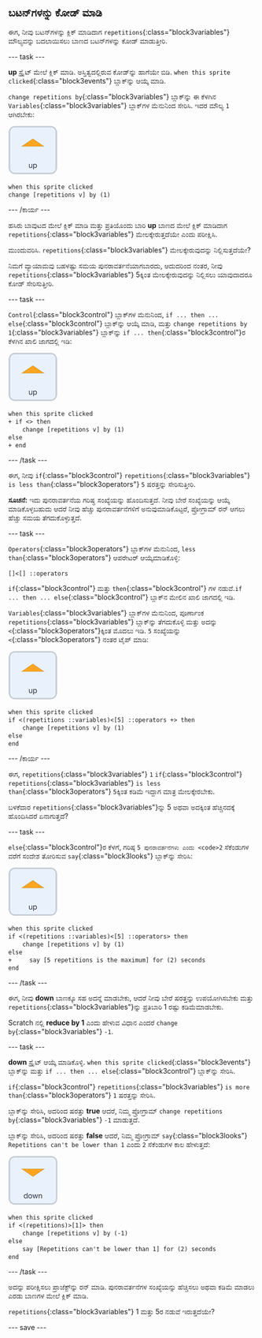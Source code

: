 ## ಬಟನ್‌ಗಳನ್ನು ಕೋಡ್‌ ಮಾಡಿ

ಈಗ, ನೀವು ಬಟನ್‌ಗಳನ್ನು ಕ್ಲಿಕ್‌ ಮಾಡಿದಾಗ `repetitions`{:class="block3variables"} ಮೌಲ್ಯವನ್ನು ಬದಲಾಯಿಸಲು ಬಾಣದ ಬಟನ್‌ಗಳನ್ನು ಕೋಡ್‌ ಮಾಡುತ್ತೀರಿ.

--- task ---

**up** ಸ್ಪ್ರೈಟ್‌ ಮೇಲೆ ಕ್ಲಿಕ್‌ ಮಾಡಿ. ಅಸ್ತಿತ್ವದಲ್ಲಿರುವ ಕೋಡ್‌ನ್ನು ಹಾಗೆಯೇ ಬಿಡಿ. `when this sprite clicked`{:class="block3events"} ಬ್ಲಾಕ್‌ನ್ನು ಆಯ್ಕೆ ಮಾಡಿ.

`change repetitions by`{:class="block3variables"} ಬ್ಲಾಕ್‌ನ್ನು ಈ ಕೆಳಗಿನ `Variables`{:class="block3variables"} ಬ್ಲಾಕ್‌ಗಳ ಮೆನುನಿಂದ ಸೇರಿಸಿ. ಇದರ ಮೌಲ್ಯ `1` ಆಗಿರಬೇಕು:

![ಅಪ್‌ ಬಾಣ ಸ್ಪ್ರೈಟ್‌ನ ಐಕಾನ್](images/up_arrow_sprite.png)

```blocks3
when this sprite clicked
change [repetitions v] by (1)
```

--- /ಕಾರ್ಯ ---

ಹಸಿರು ಬಾವುಟದ ಮೇಲೆ ಕ್ಲಿಕ್‌ ಮಾಡಿ ಮತ್ತು ಪ್ರತಿಯೊಂದು ಬಾರಿ **up** ಬಾಣದ ಮೇಲೆ ಕ್ಲಿಕ್‌ ಮಾಡಿದಾಗ `repetitions`{:class="block3variables"} ಮೇಲಕ್ಕೇರುತ್ತದೆಯೇ ಎಂದು ಪರೀಕ್ಷಿಸಿ.

ಮುಂದುವರಿಸಿ. `repetitions`{:class="block3variables"} ಮೇಲಕ್ಕೇರುವುದನ್ನು ನಿಲ್ಲಿಸುತ್ತದೆಯೇ?

ನಿಮಗೆ ವ್ಯಾಯಾಮವು ಬಹಳಷ್ಟು ಸಮಯ ಪುನರಾವರ್ತನೆಯಾಗಬಾರದು, ಆದುದರಿಂದ ನಂತರ, ನೀವು `repetitions`{:class="block3variables"} 5ಕ್ಕಿಂತ ಮೇಲಕ್ಕೇರುವುದನ್ನು ನಿಲ್ಲಿಸಲು ಯಾವುದಾದರೂ ಕೋಡ್‌ ಸೇರಿಸುತ್ತೀರಿ.

--- task ---

`Control`{:class="block3control"} ಬ್ಲಾಕ್‌ಗಳ ಮೆನುನಿಂದ, `if ... then ... else`{:class="block3control"} ಬ್ಲಾಕ್‌ನ್ನು ಆಯ್ಕೆ ಮಾಡಿ, ಮತ್ತು `change repetitions by 1`{:class="block3variables"} ಬ್ಲಾಕ್‌ನ್ನು `if ... then`{:class="block3control"}ರ ಕೆಳಗಿನ ಖಾಲಿ ಜಾಗದಲ್ಲಿ ಇಡಿ:

![ಅಪ್‌ ಬಾಣ ಸ್ಪ್ರೈಟ್‌ನ ಐಕಾನ್](images/up_arrow_sprite.png)

```blocks3
when this sprite clicked
+ if <> then
    change [repetitions v] by (1)
else
+ end
```

--- /task ---

ಈಗ, ನೀವು `if`{:class="block3control"} `repetitions`{:class="block3variables"} `is less than`{:class="block3operators"} `5` ಷರತ್ತನ್ನು ಸೇರಿಸುತ್ತೀರಿ.

**ಸೂಚನೆ:** ಇದು ಪುನರಾವರ್ತನೆಯ ಗರಿಷ್ಢ ಸಂಖ್ಯೆಯನ್ನು ಹೊಂದಿಸುತ್ತದೆ. ನೀವು ಬೇರೆ ಸಂಖ್ಯೆಯನ್ನು ಆಯ್ಕೆ ಮಾಡಿಕೊಳ್ಳಬಹುದು ಆದರೆ ನೀವು ಹೆಚ್ಚು ಪುನರಾವರ್ತನೆಗಳಿಗೆ ಅನುವುಮಾಡಿಕೊಟ್ಟರೆ, ಪ್ರೋಗ್ರಾಮ್‌ ರನ್‌ ಆಗಲು ಹೆಚ್ಚು ಸಮಯ ತೆಗದುಕೊಳ್ಳುತ್ತದೆ.

--- task ---

`Operators`{:class="block3operators"} ಬ್ಲಾಕ್‌ಗಳ ಮೆನುನಿಂದ, `less than`{:class="block3operators"} ಆಪರೇಟರ್‌ ಆಯ್ಕೆಮಾಡಿಕೊಳ್ಳಿ:

```blocks3
[]<[] ::operators
```

`if`{:class="block3control"} ಮತ್ತು `then`{:class="block3control"} ಗಳ ನಡುವೆ.`if ... then ... else`{:class="block3control"} ಬ್ಲಾಕ್‌ನ ಮೇಲಿನ ಖಾಲಿ ಜಾಗದಲ್ಲಿ ಇಡಿ.

`Variables`{:class="block3variables"} ಬ್ಲಾಕ್‌ಗಳ ಮೆನುನಿಂದ, ಪೂರ್ಣಾಂಕ `repetitions`{:class="block3variables"} ಬ್ಲಾಕ್‌ನ್ನು ತೆಗದುಕೊಳ್ಳಿ ಮತ್ತು ಅದನ್ನು `<`{:class="block3operators"}ಕ್ಕಿಂತ ಮೊದಲು ಇಡಿ. `5` ಸಂಖ್ಯೆಯನ್ನು `<`{:class="block3operators"} ನಂತರ ಟೈಪ್‌ ಮಾಡಿ:

![ಅಪ್‌ ಬಾಣ ಸ್ಪ್ರೈಟ್‌ನ ಐಕಾನ್](images/up_arrow_sprite.png)

```blocks3
when this sprite clicked
if <(repetitions ::variables)<[5] ::operators +> then
    change [repetitions v] by (1)
else
end
```

--- /ಕಾರ್ಯ ---

ಈಗ, `repetitions`{:class="block3variables"} `1` `if`{:class="block3control"} `repetitions`{:class="block3variables"} `is less than`{:class="block3operators"} `5`ಕ್ಕಿಂತ ಕಡಿಮೆ ಇದ್ದಾಗ ಮಾತ್ರ ಮೇಲಕ್ಕೇರಬೇಕು.

ಬಳಕೆದಾರ `repetitions`{:class="block3variables"}ನ್ನು 5 ಅಥವಾ ಅದಕ್ಕಿಂತ ಹೆಚ್ಚಿನದಕ್ಕೆ ಹೊಂದಿಸಿದರೆ ಏನಾಗುತ್ತದೆ?

--- task ---

`else`{:class="block3control"}ರ ಕೆಳಗೆ, ಗರಿಷ್ಠ `5 ಪುನರಾವರ್ತನೆಗಳು ಎಂದು <code>2` ಸೆಕೆಂಡುಗಳ </code> ವರೆಗೆ ಸಂದೇಶ ತೋರಿಸುವ `say`{:class="block3looks"} ಬ್ಲಾಕ್‌ನ್ನು ಸೇರಿಸಿ:

![ಅಪ್‌ ಬಾಣ ಸ್ಪ್ರೈಟ್‌ನ ಐಕಾನ್](images/up_arrow_sprite.png)

```blocks3
when this sprite clicked
if <(repetitions ::variables)<[5] ::operators> then
    change [repetitions v] by (1)
else
+     say [5 repetitions is the maximum] for (2) seconds
end
```

--- /task ---

ಈಗ, ನೀವು **down** ಬಾಣಕ್ಕೂ ಸಹ ಅದನ್ನೆ ಮಾಡಬೇಕು, ಆದರೆ ನೀವು ಬೇರೆ ಷರತ್ತನ್ನು ಉಪಯೋಗಿಸಬೇಕು ಮತ್ತು `repetitions`{:class="block3variables"}ನ್ನು ಪ್ರತಿಬಾರಿ 1 ರಷ್ಟು ಕಡಿಮೆಮಾಡಬೇಕು.

Scratch ನಲ್ಲಿ **reduce by 1** ಎಂದು ಹೇಳುವ ವಿಧಾನ ಎಂದರೆ `change by`{:class="block3variables"} `-1`.

--- task ---

**down** ಸ್ಪ್ರೈಟ್‌ ಆಯ್ಕೆ ಮಾಡಿಕೊಳ್ಳಿ. `when this sprite clicked`{:class="block3events"} ಬ್ಲಾಕ್‌ನ್ನು ಮತ್ತು `if ... then ... else`{:class="block3control"} ಬ್ಲಾಕ್‌ನ್ನು ಸೇರಿಸಿ.

`if`{:class="block3control"} `repetitions`{:class="block3variables"} `is more than`{:class="block3operators"} `1` ಷರತ್ತನ್ನು ಸೇರಿಸಿ.

ಬ್ಲಾಕ್‌ನ್ನು ಸೇರಿಸಿ, ಅದರಿಂದ ಷರತ್ತು **true** ಆದರೆ, ನಿಮ್ಮ ಪ್ರೋಗ್ರಾಮ್‌ `change repetitions by`{:class="block3variables"} `-1` ಮಾಡುತ್ತದೆ.

ಬ್ಲಾಕ್‌ನ್ನು ಸೇರಿಸಿ, ಅದರಿಂದ ಷರತ್ತು **false** ಆದರೆ, ನಿಮ್ಮ ಪ್ರೋಗ್ರಾಮ್‌ `say`{:class="block3looks"} `Repetitions can't be lower than 1` ಎಂದು `2` ಸೆಕೆಂಡುಗಳ ಕಾಲ ಹೇಳುತ್ತದೆ:

![ಡೌನ್ ಬಾಣ ಸ್ಪ್ರೈಟ್‌ನ ಐಕಾನ್](images/down_arrow_sprite.png)

```blocks3
when this sprite clicked
if <(repetitions)>[1]> then
    change [repetitions v] by (-1)
else
    say [Repetitions can't be lower than 1] for (2) seconds
end
```

--- /task ---

ಅದನ್ನು ಪರೀಕ್ಷಿಸಲು ಪ್ರಾಜೆಕ್ಟ್‌ನ್ನು ರನ್ ಮಾಡಿ. ಪುನರಾವರ್ತನೆಗಳ ಸಂಖ್ಯೆಯನ್ನು ಹೆಚ್ಚಿಸಲು ಅಥವಾ ಕಡಿಮೆ ಮಾಡಲು ಎರಡು ಬಾಣಗಳ ಮೇಲೆ ಕ್ಲಿಕ್ ಮಾಡಿ.

`repetitions`{:class="block3variables"} 1 ಮತ್ತು 5ರ ನಡುವೆ ಇರುತ್ತದೆಯೇ?

--- save ---

